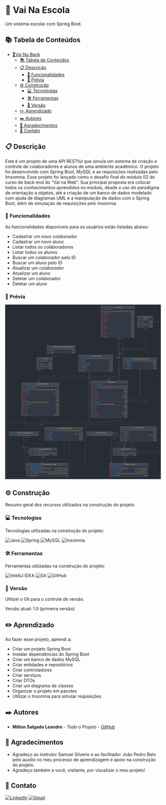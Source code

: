 # 🏫 Vai Na Escola

Um sistema escolar com Spring Boot.

## 📚 Tabela de Conteúdos

- [🏦Vai Nu Bank](#-vai-nu-bank)
    - [📚 Tabela de Conteúdos](#-tabela-de-conteúdos)
    - [📋 Descrição](#-descrição)
        - [🚀 Funcionalidades](#-funcionalidades)
        - [📸 Prévia](#-prévia)
    - [⚙️ Construção](#️-construção)
        - [💻 Tecnologias](#-tecnologias)
        - [🛠️ Ferramentas](#️-ferramentas)
        - [📌 Versão](#-versão)
    - [✏️ Aprendizado](#️-aprendizado)
    - [✒️ Autores](#️-autores)
    - [🎁 Agradecimentos](#-agradecimentos)
    - [📨 Contato](#-contato)

## 📋 Descrição

Este é um projeto de uma API RESTful que simula um sistema de criação e controle de colaboradores e alunos de uma
ambiente acadêmico. O projeto foi desenvolvido com Spring Boot, MySQL e as requisições realizadas pelo Imsomnia.
Esse projeto foi lançado como o desafio final do módulo 02 do curso de back-end do "Vai na Web".
Sua principal proposta era colocar todos os conhecimentos aprendidos no módulo, desde o uso do paradigma de orientação
a objetos, até a criação de um banco de dados modelado com ajuda de diagramas UML e a manipulação de dados com o Spring
Boot, além de simulação de requisições pelo Insomnia.

### 🚀 Funcionalidades

As funcionalidades disponíveis para os usuários estão listadas abaixo:

- Cadastrar um novo colaborador
- Cadastrar um novo aluno
- Listar todos os colaboradores
- Listar todos os alunos
- Buscar um colaborador pelo ID
- Buscar um aluno pelo ID
- Atualizar um colaborador
- Atualizar um aluno
- Deletar um colaborador
- Deletar um aluno

### 📸 Prévia

<div align="center">
  <img src="./assets/images/diagrama-de-classes.png">
</div>

## ⚙️ Construção

Resumo geral dos recursos utilizados na construção do projeto.

### 💻 Tecnologias

Tecnologias utilizadas na construção do projeto:

![Java](https://img.shields.io/badge/java-%23ED8B00.svg?style=for-the-badge&logo=openjdk&logoColor=white)
![Spring](https://img.shields.io/badge/spring-%236DB33F.svg?style=for-the-badge&logo=spring&logoColor=white)
![MySQL](https://img.shields.io/badge/mysql-4479A1.svg?style=for-the-badge&logo=mysql&logoColor=white)
![Insomnia](https://img.shields.io/badge/Insomnia-black?style=for-the-badge&logo=insomnia&logoColor=5849BE)

### 🛠️ Ferramentas

Ferramentas utilizadas na construção do projeto:

![IntelliJ IDEA](https://img.shields.io/badge/IntelliJIDEA-000000.svg?style=for-the-badge&logo=intellij-idea&logoColor=white)
![Git](https://img.shields.io/badge/git-%23F05033.svg?style=for-the-badge&logo=git&logoColor=white)
![GitHub](https://img.shields.io/badge/github-%23121011.svg?style=for-the-badge&logo=github&logoColor=white)

### 📌 Versão

Utilizei o Git para o controle de versão.

Versão atual: 1.0 (primeira versão)

## ✏️ Aprendizado

Ao fazer esse projeto, aprendi a:

- Criar um projeto Spring Boot
- Instalar dependências do Spring Boot
- Criar um banco de dados MySQL
- Criar entidades e repositórios
- Criar controladores
- Criar serviços
- Criar DTOs
- Criar um diagrama de classes
- Organizar o projeto em pacotes
- Utilizar o Insomnia para simular requisições

## ✒️ Autores

* **Milton Salgado Leandro** - *Todo o Projeto* - [GitHub](https://github.com/milton-salgado)

## 🎁 Agradecimentos

* Agradeço ao instrutor Samuel Silverio e ao facilitador João Pedro Belo pelo auxílio no meu processo de aprendizagem e
  apoio na construção do projeto.
* Agradeço também a você, visitante, por visualizar o meu projeto!

## 📨 Contato

[![LinkedIn](https://img.shields.io/badge/linkedin-%230077B5.svg?style=for-the-badge&logo=linkedin&logoColor=white)](www.linkedin.com/in/milton-salgado-leandro)
[![Gmail](https://img.shields.io/badge/Gmail-D14836?style=for-the-badge&logo=gmail&logoColor=white)](mailto:miltonsalgadoleandro@gmail.com)